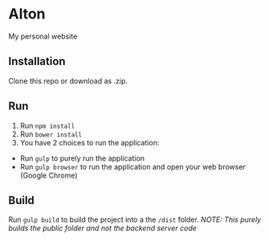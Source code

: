 # Alton
My personal website

## Installation
Clone this repo or download as .zip.

## Run
1. Run `npm install`
2. Run `bower install`
3. You have 2 choices to run the application:
  - Run `gulp` to purely run the application
  - Run `gulp browser` to run the application and open your web browser (Google Chrome)

## Build
Run `gulp build` to build the project into a the `/dist` folder.
_NOTE: This purely builds the public folder and not the backend server code_
